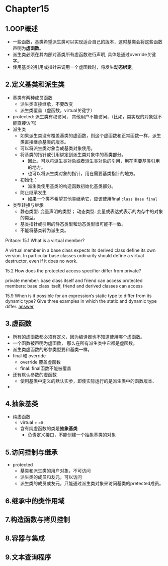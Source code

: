 # Chapter15

## 1.OOP概述
- 一些函数，基类希望派生类可以实现适合自己的版本，这时基类会将这些函数声明为**虚函数**。
- 派生类必须在其内部对基类所有虚函数进行声明, 具体是通过override关键字。
- 使用基类的引用或指针来调用一个虚函数时，将发生**动态绑定**。

## 2.定义基类和派生类
- 基类有两种成员函数
  - 派生类直接继承，不要改变
  - 派生类覆盖（虚函数，virtual关键字）
- protected: 派生类有权访问， 其他用户不能访问，（比如，类实现的对象就不能直接访问）
- 派生类
  - 如果派生类没有覆盖基类的虚函数，则这个虚函数和正常函数一样，派生类直接继承基类的版本。
  - 可以将派生类对象当成基类对象使用。
  - 将基类的指针或引用绑定到派生类对象中的基类部分。
    - 因此，可以将派生类对象或者派生类对象的引用，用在需要基类引用的地方。
    - 也可以将派生类对象的指针，用在需要基类指针的地方。
  - 初始化：
    - 派生类使用基类的构造函数初始化基类部分。
  - 防止继承发生
    - 如果一个类不希望其他类继承它，应该使用final `class Base final`
- 类型转换与继承
  - 静态类型: 变量声明的类型； 动态类型: 变量或表达式表示的内存中的对象的类型。
  - 基类指针或引用的静态类型和动态类型很可能不一致。
  - 不能将基类转为派生类。

Pritace:
15.1 What is a virtual member?

A virtual member in a base class expects its derived class define its own version. In particular base classes ordinarily should define a virtual destructor, even if it does no work.

15.2 How does the protected access specifier differ from private?

private member: base class itself and friend can access
protected members: base class itself, friend and derived classes can access

15.9 When is it possible for an expression’s static type to differ from its dynamic type? Give three examples in which the static and dynamic type differ.
[answer](ex15_9.cpp)


## 3.虚函数
- 所有的虚函数都必须有定义，因为编译器也不知道使用哪个虚函数。
- 一个函数被声明为虚函数， 那么在所有派生类中它都是虚函数。
- 派生类虚函数的形参类型要和基类一样。
- final 和 override
  - override 覆盖虚函数
  - final: final函数不能被覆盖
- 还有默认参数的虚函数
  - 使用基类中定义的默认实参，即使实际运行的是派生类中的函数版本、
- 

## 4.抽象基类
- 纯虚函数
  - virtual + `=0`
  - 含有纯虚函数的类是**抽象基类**
    - 负责定义接口，不能创建一个抽象基类的对象

## 5.访问控制与继承
- protected
  - 基类和派生类的用户对象，不可访问
  - 派生类的成员和友元，可以访问
  - 派生类的成员或友元，只能通过派生类对象来访问基类的pretected成员。

## 6.继承中的类作用域

## 7.构造函数与拷贝控制

## 8.容器与集成

## 9.文本查询程序